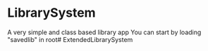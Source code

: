 # LibrarySystem
A very simple and class based library app
You can start by loading "savedlib" in root# ExtendedLibrarySystem
